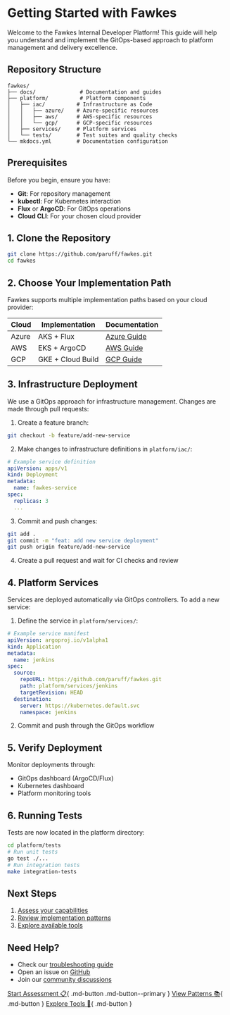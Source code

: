 # Getting Started with Fawkes

Welcome to the Fawkes Internal Developer Platform! This guide will help you understand and implement the GitOps-based approach to platform management and delivery excellence.

## Repository Structure

```
fawkes/
├── docs/              # Documentation and guides
├── platform/          # Platform components
│   ├── iac/          # Infrastructure as Code
│   │   ├── azure/    # Azure-specific resources
│   │   ├── aws/      # AWS-specific resources
│   │   └── gcp/      # GCP-specific resources
│   ├── services/     # Platform services
│   └── tests/        # Test suites and quality checks
└── mkdocs.yml        # Documentation configuration
```

## Prerequisites

Before you begin, ensure you have:

- **Git**: For repository management
- **kubectl**: For Kubernetes interaction
- **Flux** or **ArgoCD**: For GitOps operations
- **Cloud CLI**: For your chosen cloud provider

## 1. Clone the Repository

```bash
git clone https://github.com/paruff/fawkes.git
cd fawkes
```

## 2. Choose Your Implementation Path

Fawkes supports multiple implementation paths based on your cloud provider:

| Cloud | Implementation | Documentation |
|-------|---------------|---------------|
| Azure | AKS + Flux | [Azure Guide](platform/iac/azure/README.md) |
| AWS | EKS + ArgoCD | [AWS Guide](platform/iac/aws/README.md) |
| GCP | GKE + Cloud Build | [GCP Guide](platform/iac/gcp/README.md) |

## 3. Infrastructure Deployment

We use a GitOps approach for infrastructure management. Changes are made through pull requests:

1. Create a feature branch:
```bash
git checkout -b feature/add-new-service
```

2. Make changes to infrastructure definitions in `platform/iac/`:
```yaml
# Example service definition
apiVersion: apps/v1
kind: Deployment
metadata:
  name: fawkes-service
spec:
  replicas: 3
  ...
```

3. Commit and push changes:
```bash
git add .
git commit -m "feat: add new service deployment"
git push origin feature/add-new-service
```

4. Create a pull request and wait for CI checks and review

## 4. Platform Services

Services are deployed automatically via GitOps controllers. To add a new service:

1. Define the service in `platform/services/`:
```yaml
# Example service manifest
apiVersion: argoproj.io/v1alpha1
kind: Application
metadata:
  name: jenkins
spec:
  source:
    repoURL: https://github.com/paruff/fawkes.git
    path: platform/services/jenkins
    targetRevision: HEAD
  destination:
    server: https://kubernetes.default.svc
    namespace: jenkins
```

2. Commit and push through the GitOps workflow

## 5. Verify Deployment

Monitor deployments through:

- GitOps dashboard (ArgoCD/Flux)
- Kubernetes dashboard
- Platform monitoring tools

## 6. Running Tests

Tests are now located in the platform directory:

```bash
cd platform/tests
# Run unit tests
go test ./...
# Run integration tests
make integration-tests
```

## Next Steps

1. [Assess your capabilities](capabilities/assessment.md)
2. [Review implementation patterns](patterns/index.md)
3. [Explore available tools](tools/index.md)

## Need Help?

- Check our [troubleshooting guide](troubleshooting.md)
- Open an issue on [GitHub](https://github.com/paruff/fawkes/issues)
- Join our [community discussions](https://github.com/paruff/fawkes/discussions)

[Start Assessment :clipboard:](capabilities/assessment.md){ .md-button .md-button--primary }
[View Patterns :books:](patterns/index.md){ .md-button }
[Explore Tools :wrench:](tools/index.md){ .md-button }